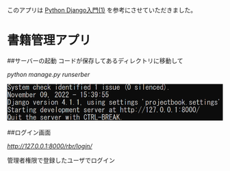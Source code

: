 このアプリは
[Python Django入門(1)](https://qiita.com/kaki_k/items/511611cadac1d0c69c54/)
を参考にさせていただきました。

# 書籍管理アプリ

##サーバーの起動
コードが保存してあるディレクトリに移動して

*python manage.py runserber*

![image1](./image.png)

##ログイン画面

*http://127.0.0.1:8000/rbr/login/*

管理者権限で登録したユーザでログイン
